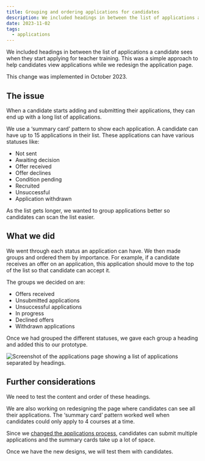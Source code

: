 ```yaml
---
title: Grouping and ordering applications for candidates
description: We included headings in between the list of applications a candidate sees when they start applying for teacher training.
date: 2023-11-02
tags:
  - applications
---
```


We included headings in between the list of applications a candidate sees when they start applying for teacher training. This was a simple approach to help candidates view applications while we redesign the application page.

This change was implemented in October 2023.

## The issue

When a candidate starts adding and submitting their applications, they can end up with a long list of applications.

We use a ‘summary card’ pattern to show each application. A candidate can have up to 15 applications in their list. These applications can have various statuses like:

- Not sent
- Awaiting decision
- Offer received
- Offer declines
- Condition pending
- Recruited
- Unsuccessful
- Application withdrawn

As the list gets longer, we wanted to group applications better so candidates can scan the list easier.

## What we did

We went through each status an application can have. We then made groups and ordered them by importance. For example, if a candidate receives an offer on an application, this application should move to the top of the list so that candidate can accept it.

The groups we decided on are:

- Offers received
- Unsubmitted applications
- Unsuccessful applications
- In progress
- Declined offers
- Withdrawn applications

Once we had grouped the different statuses, we gave each group a heading and added this to our prototype.

![Screenshot of the applications page showing a list of applications separated by headings.](application-list.png)

## Further considerations

We need to test the content and order of these headings.

We are also working on redesigning the page where candidates can see all their applications. The ‘summary card’ pattern worked well when candidates could only apply to 4 courses at a time.

Since we [changed the applications process](/apply-for-teacher-training/changing-application-process), candidates can submit multiple applications and the summary cards take up a lot of space.

Once we have the new designs, we will test them with candidates.
